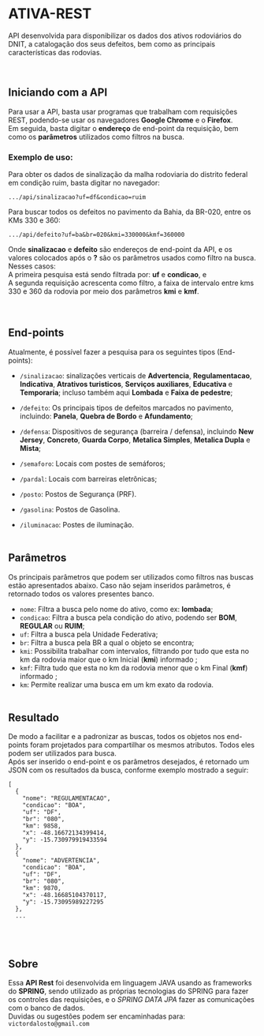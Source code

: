 # ATIVA-REST
API desenvolvida para disponibilizar os dados dos ativos rodoviários do DNIT, a catalogação dos seus defeitos, bem como as principais características das rodovias.

<br>

## Iniciando com a API
Para usar a API, basta usar programas que trabalham com requisições REST, podendo-se usar os navegadores **Google Chrome** e o **Firefox**.<br/>
Em seguida, basta digitar o **endereço** de end-point da requisição, bem como os **parâmetros** utilizados como filtros na busca.
<br/>

### Exemplo de uso:
Para obter os dados de sinalização da malha rodoviaria do distrito federal em condição ruim, basta digitar no navegador:
```
.../api/sinalizacao?uf=df&condicao=ruim
```
Para buscar todos os defeitos no pavimento da Bahia, da BR-020, entre os KMs 330 e 360:
```
.../api/defeito?uf=ba&br=020&kmi=330000&kmf=360000
```
Onde **sinalizacao** e **defeito** são endereços de end-point da API, e os valores colocados após o **?** são os parâmetros usados como filtro na busca. Nesses casos: <br/> A primeira pesquisa está sendo filtrada por: **uf** e **condicao**, e <br/> A segunda requisição acrescenta como filtro, a faixa de intervalo entre kms 330 e 360 da rodovia por meio dos parâmetros **kmi** e **kmf**.<br/>
<br/><br/>

## End-points 
Atualmente, é possível fazer a pesquisa para os seguintes tipos (End-points):
* `/sinalizacao`: sinalizações verticais de **Advertencia**, **Regulamentacao**, **Indicativa**, **Atrativos turisticos**, **Serviços auxiliares**, **Educativa** e **Temporaria**; incluso também aqui **Lombada** e **Faixa de pedestre**;

* `/defeito`: Os principais tipos de defeitos marcados no pavimento, incluindo: **Panela**, **Quebra de Bordo** e **Afundamento**;

* `/defensa`: Dispositivos de segurança (barreira / defensa), incluindo  **New Jersey**, **Concreto**, **Guarda Corpo**, **Metalica Simples**, **Metalica Dupla** e **Mista**;

* `/semaforo`: Locais com postes de semáforos;

* `/pardal`: Locais com barreiras eletrônicas;

* `/posto`: Postos de Segurança (PRF).

* `/gasolina`: Postos de Gasolina.

* `/iluminacao`: Postes de iluminação.
<br/><br/>

## Parâmetros 
Os principais parâmetros que podem ser utilizados como filtros nas buscas estão apresentados abaixo. Caso não sejam inseridos parâmetros, é retornado todos os valores presentes banco.

* `nome`: Filtra a busca pelo nome do ativo, como ex: **lombada**;
* `condicao`: Filtra a busca pela condição do ativo, podendo ser **BOM**, **REGULAR** ou **RUIM**;
* `uf`: Filtra a busca pela Unidade Federativa;
* `br`: Filtra a busca pela BR a qual o objeto se encontra;
* `kmi`: Possibilita trabalhar com intervalos, filtrando por tudo que esta no km da rodovia maior que o km Inicial (**kmi**) informado ;
* `kmf`: Filtra tudo que esta no km da rodovia menor que o km Final (**kmf**) informado ;
* `km`: Permite realizar uma busca em um km exato da rodovia.
<br/><br/>


## Resultado 
De modo a facilitar e a padronizar as buscas, todos os objetos nos end-points foram projetados para compartilhar os mesmos atributos. Todos eles podem ser utilizados para busca.<br/>
Após ser inserido o end-point e os parâmetros desejados, é retornado um JSON com os resultados da busca, conforme exemplo mostrado a seguir:
```
[
  {
    "nome": "REGULAMENTACAO",
    "condicao": "BOA",
    "uf": "DF",
    "br": "080",
    "km": 9858,
    "x": -48.16672134399414,
    "y": -15.730979919433594
  },
  {
    "nome": "ADVERTENCIA",
    "condicao": "BOA",
    "uf": "DF",
    "br": "080",
    "km": 9870,
    "x": -48.16685104370117,
    "y": -15.73095989227295
  },
  ...
```

<br/><br/>

## Sobre
Essa **API Rest** foi desenvolvida em linguagem JAVA usando as frameworks do **SPRING**, sendo utilizado as próprias tecnologias do SPRING 
para fazer os controles das requisições, e o *SPRING DATA JPA* fazer as comunicações com o banco de dados. <br/>
Duvidas ou sugestões podem ser encaminhadas para: `victordalosto@gmail.com`
